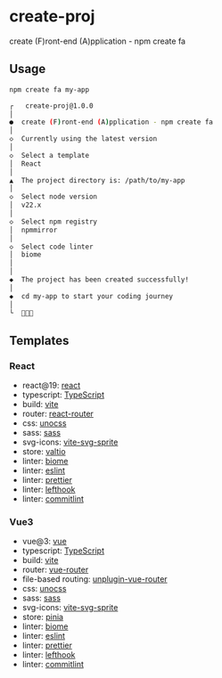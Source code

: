 # create-proj
create (F)ront-end (A)pplication - npm create fa

## Usage
```bash
npm create fa my-app

┌   create-proj@1.0.0
│
●  create (F)ront-end (A)pplication - npm create fa
│
◇  Currently using the latest version
│
◇  Select a template
│  React
│
▲  The project directory is: /path/to/my-app
│
◇  Select node version
│  v22.x
│
◇  Select npm registry
│  npmmirror
│
◇  Select code linter
│  biome
│
│
◆  The project has been created successfully!
│
◆  cd my-app to start your coding journey
│
└  🎉🎉🎉
```

## Templates
### React
- react@19: [react](https://react.dev/)
- typescript: [TypeScript](https://www.typescriptlang.org/)
- build: [vite](https://vite.dev/)
- router: [react-router](https://reactrouter.com/)
- css: [unocss](https://unocss.dev/)
- sass: [sass](https://sass-lang.com/)
- svg-icons: [vite-svg-sprite](https://www.npmjs.com/package/vite-svg-sprite)
- store: [valtio](https://valtio.dev/)
- linter: [biome](https://biomejs.dev/)
- linter: [eslint](https://eslint.org/)
- linter: [prettier](https://prettier.io/)
- linter: [lefthook](https://lefthook.dev/)
- linter: [commitlint](https://commitlint.js.org/)

### Vue3
- vue@3: [vue](https://vuejs.org/)
- typescript: [TypeScript](https://www.typescriptlang.org/)
- build: [vite](https://vite.dev/)
- router: [vue-router](https://router.vuejs.org/)
- file-based routing: [unplugin-vue-router](https://uvr.esm.is/)
- css: [unocss](https://unocss.dev/)
- sass: [sass](https://sass-lang.com/)
- svg-icons: [vite-svg-sprite](https://www.npmjs.com/package/vite-svg-sprite)
- store: [pinia](https://pinia.vuejs.org/)
- linter: [biome](https://biomejs.dev/)
- linter: [eslint](https://eslint.org/)
- linter: [prettier](https://prettier.io/)
- linter: [lefthook](https://lefthook.dev/)
- linter: [commitlint](https://commitlint.js.org/)
